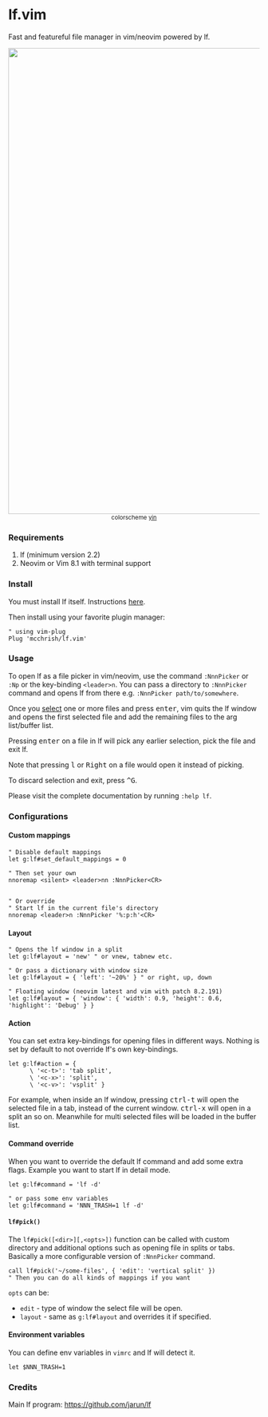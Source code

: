 # lf.vim

Fast and featureful file manager in vim/neovim powered by lf.

<p align="center">
  <img width="934" src="https://user-images.githubusercontent.com/7200153/77138110-8dd94600-6aab-11ea-925f-8e159b8f0ad4.png">
  <small>colorscheme <a href="https://github.com/pgdouyon/vim-yin-yang">yin</a></small>
</p>

### Requirements

1. lf (minimum version 2.2)
2. Neovim or Vim 8.1 with terminal support

### Install

You must install lf itself. Instructions
[here](https://github.com/jarun/lf#installation).

Then install using your favorite plugin manager:

```vim
" using vim-plug
Plug 'mcchrish/lf.vim'
```

### Usage

To open lf as a file picker in vim/neovim, use the command `:NnnPicker` or
`:Np` or the key-binding `<leader>n`. You can pass a directory to `:NnnPicker`
command and opens lf from there e.g. `:NnnPicker path/to/somewhere`.

Once you [select](https://github.com/jarun/lf#selection) one or more files and
press <kbd>enter</kbd>, vim quits the lf window and opens the first selected
file and add the remaining files to the arg list/buffer list.

Pressing <kbd>enter</kbd> on a file in lf will pick any earlier selection, pick
the file and exit lf.

Note that pressing <kbd>l</kbd> or <kbd>Right</kbd> on a file would open it
instead of picking.

To discard selection and exit, press <kbd>^G</kbd>.

Please visit the complete documentation by running `:help lf`.

### Configurations

#### Custom mappings

```vim
" Disable default mappings
let g:lf#set_default_mappings = 0

" Then set your own
nnoremap <silent> <leader>nn :NnnPicker<CR>


" Or override
" Start lf in the current file's directory
nnoremap <leader>n :NnnPicker '%:p:h'<CR>
```

#### Layout

```vim
" Opens the lf window in a split
let g:lf#layout = 'new' " or vnew, tabnew etc.

" Or pass a dictionary with window size
let g:lf#layout = { 'left': '~20%' } " or right, up, down

" Floating window (neovim latest and vim with patch 8.2.191)
let g:lf#layout = { 'window': { 'width': 0.9, 'height': 0.6, 'highlight': 'Debug' } }
```

#### Action

You can set extra key-bindings for opening files in different ways. Nothing is
set by default to not override lf's own key-bindings.

```vim
let g:lf#action = {
      \ '<c-t>': 'tab split',
      \ '<c-x>': 'split',
      \ '<c-v>': 'vsplit' }
```

For example, when inside an lf window, pressing <kbd>ctrl-t</kbd> will open the
selected file in a tab, instead of the current window. <kbd>ctrl-x</kbd> will
open in a split an so on. Meanwhile for multi selected files will be loaded in
the buffer list.

#### Command override

When you want to override the default lf command and add some extra flags.
Example you want to start lf in detail mode.

```vim
let g:lf#command = 'lf -d'

" or pass some env variables
let g:lf#command = 'NNN_TRASH=1 lf -d'
```

#### `lf#pick()`

The `lf#pick([<dir>][,<opts>])` function can be called with custom directory
and additional options such as opening file in splits or tabs. Basically a more
configurable version of `:NnnPicker` command.

```vim
call lf#pick('~/some-files', { 'edit': 'vertical split' })
" Then you can do all kinds of mappings if you want
```

`opts` can be:

- `edit` - type of window the select file will be open.
- `layout` - same as `g:lf#layout` and overrides it if specified.

#### Environment variables

You can define env variables in `vimrc` and lf will detect it.

```vim
let $NNN_TRASH=1
```

### Credits

Main lf program: https://github.com/jarun/lf
